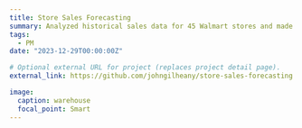 ```yaml
---
title: Store Sales Forecasting
summary: Analyzed historical sales data for 45 Walmart stores and made future sales predictions using time series models like SARIMAX, Prophet and XGBoost. The Prophet model performed best and incorporated predictive variables such as temperature, fuel price, department and store size. This model achieved an R-Squared score of 0.97 and was able to forecast weekly sales with less than a 6% margin of error. 
tags:
  - PM
date: "2023-12-29T00:00:00Z"

# Optional external URL for project (replaces project detail page).
external_link: https://github.com/johngilheany/store-sales-forecasting

image:
  caption: warehouse
  focal_point: Smart
---
```

